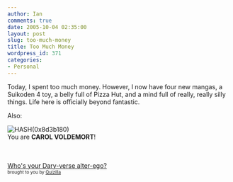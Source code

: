 ```yaml
---
author: Ian
comments: true
date: 2005-10-04 02:35:00
layout: post
slug: too-much-money
title: Too Much Money
wordpress_id: 371
categories:
- Personal
---
```


Today, I spent too much money.  However, I now have four new mangas, a Suikoden 4 toy, a belly full of Pizza Hut, and a mind full of really, really silly things.  Life here is officially beyond fantastic.  

Also:  

<img src="http://images.quizilla.com/D/DA/DAR/Daryoon/1128293025_1_carol.jpg" border="0" alt="HASH(0x8d3b180)"><br>You are <b>CAROL VOLDEMORT</b>!  

<br><br><a href="http://quizilla.com/users/Daryoon/quizzes/Who's%20your%20Dary-verse%20alter-ego?/"> Who's your Dary-verse alter-ego?</a><BR> <font size="-2">brought to you by <a href="http://quizilla.com">Quizilla</a></font>
